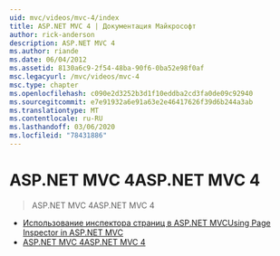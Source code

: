 ```yaml
---
uid: mvc/videos/mvc-4/index
title: ASP.NET MVC 4 | Документация Майкрософт
author: rick-anderson
description: ASP.NET MVC 4
ms.author: riande
ms.date: 06/04/2012
ms.assetid: 8130a6c9-2f54-48ba-90f6-0ba52e98f0af
msc.legacyurl: /mvc/videos/mvc-4
msc.type: chapter
ms.openlocfilehash: c090e2d3252b3d1f10eddba2cd3fa0de09c92940
ms.sourcegitcommit: e7e91932a6e91a63e2e46417626f39d6b244a3ab
ms.translationtype: MT
ms.contentlocale: ru-RU
ms.lasthandoff: 03/06/2020
ms.locfileid: "78431886"
---
```

# <a name="aspnet-mvc-4"></a><span data-ttu-id="a27ae-103">ASP.NET MVC 4</span><span class="sxs-lookup"><span data-stu-id="a27ae-103">ASP.NET MVC 4</span></span>

> <span data-ttu-id="a27ae-104">ASP.NET MVC 4</span><span class="sxs-lookup"><span data-stu-id="a27ae-104">ASP.NET MVC 4</span></span>

- [<span data-ttu-id="a27ae-105">Использование инспектора страниц в ASP.NET MVC</span><span class="sxs-lookup"><span data-stu-id="a27ae-105">Using Page Inspector in ASP.NET MVC</span></span>](using-page-inspector-in-aspnet-mvc.md)
- [<span data-ttu-id="a27ae-106">ASP.NET MVC 4</span><span class="sxs-lookup"><span data-stu-id="a27ae-106">ASP.NET MVC 4</span></span>](aspnet-mvc-4.md)
